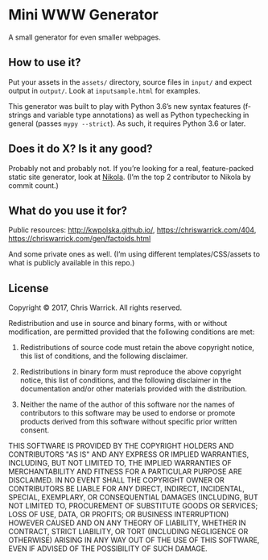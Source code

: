 Mini WWW Generator
==================

A small generator for even smaller webpages.

How to use it?
--------------

Put your assets in the `assets/` directory, source files in `input/` and expect output in `output/`. Look at `inputsample.html` for examples.

This generator was built to play with Python 3.6’s new syntax features (f-strings and variable type annotations) as well as Python typechecking in general (passes `mypy --strict`). As such, it requires Python 3.6 or later.

Does it do X? Is it any good?
-----------------------------

Probably not and probably not. If you’re looking for a real, feature-packed static site generator, look at [Nikola](https://getnikola.com/). (I’m the top 2 contributor to Nikola by commit count.)

What do you use it for?
-----------------------

Public resources: <http://kwpolska.github.io/>, <https://chriswarrick.com/404>, <https://chriswarrick.com/gen/factoids.html>

And some private ones as well. (I’m using different templates/CSS/assets to what is publicly available in this repo.)

License
-------

Copyright © 2017, Chris Warrick.
All rights reserved.

Redistribution and use in source and binary forms, with or without modification, are permitted provided that the following conditions are met:

1. Redistributions of source code must retain the above copyright notice, this list of conditions, and the following disclaimer.

2. Redistributions in binary form must reproduce the above copyright notice, this list of conditions, and the following disclaimer in the documentation and/or other materials provided with the distribution.

3. Neither the name of the author of this software nor the names of contributors to this software may be used to endorse or promote products derived from this software without specific prior written consent.

THIS SOFTWARE IS PROVIDED BY THE COPYRIGHT HOLDERS AND CONTRIBUTORS "AS IS" AND ANY EXPRESS OR IMPLIED WARRANTIES, INCLUDING, BUT NOT LIMITED TO, THE IMPLIED WARRANTIES OF MERCHANTABILITY AND FITNESS FOR A PARTICULAR PURPOSE ARE DISCLAIMED.  IN NO EVENT SHALL THE COPYRIGHT OWNER OR CONTRIBUTORS BE LIABLE FOR ANY DIRECT, INDIRECT, INCIDENTAL, SPECIAL, EXEMPLARY, OR CONSEQUENTIAL DAMAGES (INCLUDING, BUT NOT LIMITED TO, PROCUREMENT OF SUBSTITUTE GOODS OR SERVICES; LOSS OF USE, DATA, OR PROFITS; OR BUSINESS INTERRUPTION) HOWEVER CAUSED AND ON ANY THEORY OF LIABILITY, WHETHER IN CONTRACT, STRICT LIABILITY, OR TORT (INCLUDING NEGLIGENCE OR OTHERWISE) ARISING IN ANY WAY OUT OF THE USE OF THIS SOFTWARE, EVEN IF ADVISED OF THE POSSIBILITY OF SUCH DAMAGE.
